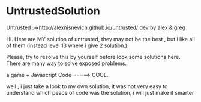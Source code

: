 UntrustedSolution
=================

Untrusted :=>http://alexnisnevich.github.io/untrusted/ dev by alex & greg

Hi.
Here are MY solution of untrusted, they may not be the best , but i like all of them (instead level 13 where i give 2 solution.)

Please, try to resolve this by yourself before look some solutions here. There are many way to solve exposed problems.


a game + Javascript Code =====> COOL.




well , i just take a look to my own solution, it was not very easy to understand which peace of code was the solution, i will just make it smarter
